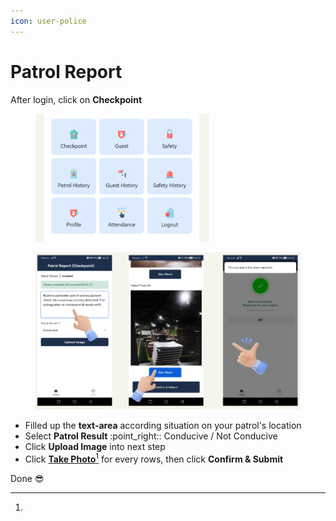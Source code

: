 ```yaml
---
icon: user-police
---
```


# Patrol Report

After login, click on **Checkpoint**

<figure><img src="../.gitbook/assets/image (41).png" alt=""><figcaption></figcaption></figure>

<figure><img src="../.gitbook/assets/image (37).png" alt=""><figcaption></figcaption></figure>

* Filled up the **text-area** according situation on your patrol's location
* Select **Patrol Result** :point\_right:: Conducive / Not Conducive
* Click **Upload Image** into next step
* Click [**Take Photo**](#user-content-fn-1)[^1] for every rows, then click **Confirm & Submit**

Done :sunglasses:

[^1]: 
